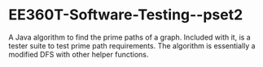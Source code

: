 # EE360T-Software-Testing--pset2

A Java algorithm to find the prime paths of a graph. Included with it, is a tester suite to test prime path requirements. 
The algorithm is essentially a modified DFS with other helper functions. 
